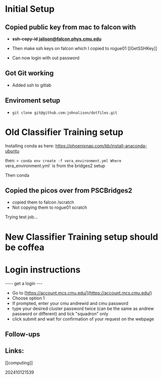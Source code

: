 


# Initial Setup

## Copied public key from mac to falcon with 
- **ssh-copy-id jalison@falcon.phys.cmu.edu**

- Then make ssh keys on falcon which I copied to rogue01
    [[GetSSHKey]]

- Can now login with out password

## Got Git working
- Added ssh to gitlab

## Enviroment setup
- ```git clone git@github.com:johnalison/dotfiles.git```

# Old Classifier Training setup

Installing conda as here: https://phoenixnap.com/kb/install-anaconda-ubuntu

then:
`> conda env create -f vera_environment.yml
Where `vera_environment.yml` is from the bridges2 setup

Then conda 

## Copied the picos over from PSCBridges2
- copied them to falcon /scratch
- Not copying them to rogue01 scratch

Trying test job...

# New Classifier Training setup should be coffea

# Login instructions

---- get a login ---  
  
- Go to [https://account.mcs.cmu.edu/](https://account.mcs.cmu.edu/)  
- Choose option 1  
- If prompted, enter your cmu andrewid and cmu password  
- type your desired cluster password twice (can be the same as andrew password or different) and tick "squadron" only  
- click submit and wait for confirmation of your request on the webpage


## Follow-ups


## Links: 

[[computing]]

202410121539

